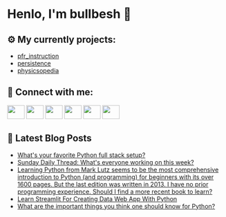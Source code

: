 # Henlo, I'm bullbesh 👋

## ⚙️ My currently projects:
- [pfr_instruction](https://github.com/bullbesh/pfr_instruction)
- [persistence](https://github.com/bullbesh/persistence)
- [physicsopedia](https://github.com/bullbesh/physicsopedia)

## 🔎 Connect with me:
[<img height="32" width="40" src="https://cdn.jsdelivr.net/npm/simple-icons@v5/icons/telegram.svg" />](https://t.me/bullbesh)
[<img height="32" width="40" src="https://cdn.jsdelivr.net/npm/simple-icons@v5/icons/vk.svg" />](https://vk.com/bullbesh)
[<img height="32" width="40" src="https://cdn.jsdelivr.net/npm/simple-icons@v5/icons/twitter.svg" />](https://twitter.com/bullbesh1)
[<img height="32" width="40" src="https://cdn.jsdelivr.net/npm/simple-icons@v5/icons/instagram.svg" />](https://www.instagram.com/bullbesh)
[<img height="32" width="40" src="https://cdn.jsdelivr.net/npm/simple-icons@v5/icons/reddit.svg" />](https://www.reddit.com/user/bullbesh)
[<img height="32" width="40" src="https://cdn.jsdelivr.net/npm/simple-icons@v5/icons/youtube.svg" />](https://www.youtube.com/channel/UCtfjRs6uzgq5mfm8S06WTcg)

## 📕 Latest Blog Posts
<!-- BLOG-POST-LIST:START -->
- [What&#39;s your favorite Python full stack setup?](https://www.reddit.com/r/Python/comments/r3ufac/whats_your_favorite_python_full_stack_setup/)
- [Sunday Daily Thread: What&#39;s everyone working on this week?](https://www.reddit.com/r/Python/comments/r3qked/sunday_daily_thread_whats_everyone_working_on/)
- [Learning Python from Mark Lutz seems to be the most comprehensive introduction to Python &lpar;and programming&rpar; for beginners with its over 1600 pages. But the last edition was written in 2013. I have no prior programming experience. Should I find a more recent book to learn?](https://www.reddit.com/r/Python/comments/r3prjm/learning_python_from_mark_lutz_seems_to_be_the/)
- [Learn Streamlit For Creating Data Web App With Python](https://www.reddit.com/r/Python/comments/r3ob53/learn_streamlit_for_creating_data_web_app_with/)
- [What are the important things you think one should know for Python?](https://www.reddit.com/r/Python/comments/r3mwjt/what_are_the_important_things_you_think_one/)
<!-- BLOG-POST-LIST:END -->
